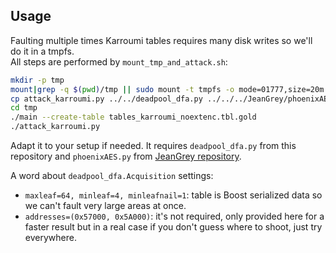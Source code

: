 Usage
-----

Faulting multiple times Karroumi tables requires many disk writes so we'll do it in a tmpfs.  
All steps are performed by ```mount_tmp_and_attack.sh```:

```bash
mkdir -p tmp
mount|grep -q $(pwd)/tmp || sudo mount -t tmpfs -o mode=01777,size=20m tmpfs tmp
cp attack_karroumi.py ../../deadpool_dfa.py ../../../JeanGrey/phoenixAES.py ../target/main tmp
cd tmp
./main --create-table tables_karroumi_noextenc.tbl.gold
./attack_karroumi.py
```

Adapt it to your setup if needed. It requires ```deadpool_dfa.py``` from this repository and ```phoenixAES.py``` from [JeanGrey repository](https://github.com/SideChannelMarvels/JeanGrey).

A word about ```deadpool_dfa.Acquisition``` settings:
  * ```maxleaf=64, minleaf=4, minleafnail=1```: table is Boost serialized data so we can't fault very large areas at once.
  * ```addresses=(0x57000, 0x5A000)```: it's not required, only provided here for a faster result but in a real case if you don't guess where to shoot, just try everywhere.
